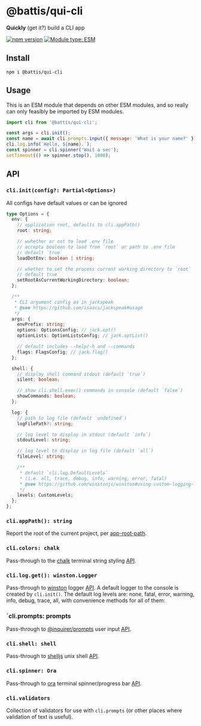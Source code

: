 # @battis/qui-cli

**Quickly** (get it?) build a CLI app

[![npm version](https://badge.fury.io/js/@battis%2Fqui-cli.svg)](https://badge.fury.io/js/@battis%2Fqui-cli)
[![Module type: ESM](https://img.shields.io/badge/module%20type-esm-brightgreen)](https://nodejs.org/api/esm.html)

## Install

`npm i @battis/qui-cli`

## Usage

This is an ESM module that depends on other ESM modules, and so really can only feasibly be imported by ESM modules.

```js
import cli from '@battis/qui-cli';

const args = cli.init();
const name = await cli.prompts.input({ message: 'What is your name?' });
cli.log.info(`Hello, ${name}.`);
const spinner = cli.spinner('Wait a sec');
setTimeout(() => spinner.stop(), 1000);
```

## API

### `cli.init(config?: Partial<Options>)`

All configs have default values or can be ignored

```ts
type Options = {
  env: {
    // application root, defaults to cli.appPath()
    root: string;

    // wwhether or not to load .env file
    // accepts boolean to load from `root` or path to .env file
    // default `true`
    loadDotEnv: boolean | string;

    // whether to set the process current working directory to `root`
    // default true
    setRootAsCurrentWorkingDirectory: boolean;
  };

  /**
   * CLI argument config as in jackspeak
   * @see https://github.com/isaacs/jackspeak#usage
   */
  args: {
    envPrefix: string;
    options: OptionsConfig; // jack.opt()
    optionLists: OptionListsConfig; // jack.optList()

    // default includes --help/-h and --commands
    flags: FlagsConfig; // jack.flag()
  };

  shell: {
    // display shell command stdout (default `true`)
    silent: boolean;

    // show cli.shell.exec() commands in console (default `false`)
    showCommands: boolean;
  };

  log: {
    // path to log file (default `undefined`)
    logFilePath?: string;

    // log level to display in stdout (default `info`)
    stdoutLevel: string;

    // log level to display in log file (default `all`)
    fileLevel: string;

    /**
     * default `cli.log.DefaultLevels`
     * (i.e. all, trace, debug, info, warning, error, fatal)
     * @see https://github.com/winstonjs/winston#using-custom-logging-levels
     */
    levels: CustomLevels;
  };
};
```

### `cli.appPath(): string`

Report the root of the current project, per [app-root-path](https://www.npmjs.com/package/app-root-path).

### `cli.colors: chalk`

Pass-through to the [chalk](https://www.npmjs.com/package/chalk) terminal string styling [API](https://github.com/chalk/chalk#usage).

### `cli.log.get(): winston.Logger`

Pass-through to [winston](https://www.npmjs.com/package/winston) logger [API](https://github.com/winstonjs/winston#usage). A default logger to the console is created by `cli.init()`. The default log levels are: none, fatal, error, warning, info, debug, trace, all, with convenience methods for all of them:

### `cli.prompts: prompts

Pass-through to [@inquirer/prompts](https://www.npmjs.com/package/@inquirer/prompts) user input [API](https://github.com/SBoudrias/Inquirer.js/blob/master/packages/prompts/README.md).

### `cli.shell: shell`

Pass-through to [shelljs](https://www.npmjs.com/package/shelljs) unix shell [API](https://github.com/shelljs/shelljs#command-reference).

### `cli.spinner: Ora`

Pass-through to [ora](https://www.npmjs.com/package/ora) terminal spinner/progress bar [API](https://github.com/sindresorhus/ora#usage).

### `cli.validators`

Collection of validators for use with `cli.prompts` (or other places where validation of text is useful).
